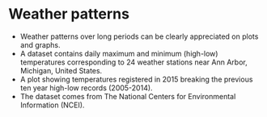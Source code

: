 # Weather patterns
* Weather patterns over long periods can be clearly appreciated on plots and graphs.
* A dataset contains daily maximum and minimum (high-low) temperatures corresponding to 24 weather stations near Ann Arbor, Michigan, United States.
* A plot showing temperatures registered in 2015 breaking the previous ten year high-low records (2005-2014).
* The dataset comes from The National Centers for Environmental Information (NCEI). 
